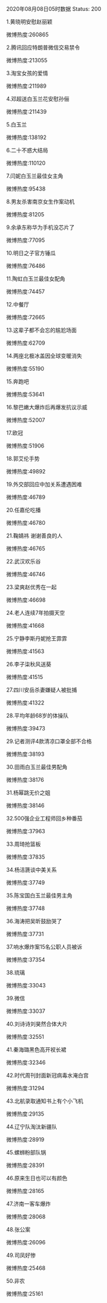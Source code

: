 2020年08月08日05时数据
Status: 200

1.黄晓明安慰赵丽颖

微博热度:260865

2.腾讯回应特朗普微信交易禁令

微博热度:213055

3.淘宝女孩的爱情

微博热度:211989

4.邓超送白玉兰花安慰孙俪

微博热度:211439

5.白玉兰

微博热度:138192

6.二十不惑大结局

微博热度:110120

7.闫妮白玉兰最佳女主角

微博热度:95438

8.男友杀害南京女生作案动机

微博热度:81205

9.余承东称华为手机没芯片了

微博热度:77095

10.明日之子官方锤瓜

微博热度:76486

11.陶虹白玉兰最佳女配角

微博热度:74457

12.中餐厅

微博热度:72665

13.这辈子都不会忘的尴尬场面

微博热度:62709

14.两座北极冰盖因全球变暖消失

微博热度:55190

15.奔跑吧

微博热度:53641

16.黎巴嫩大爆炸后再爆发抗议示威

微博热度:52007

17.欧冠

微博热度:51906

18.郭艾伦手势

微博热度:49892

19.外交部回应中加关系遭遇困难

微博热度:46789

20.任嘉伦吃播

微博热度:46780

21.鞠婧祎 谢谢善良的人

微博热度:46765

22.武汉欢乐谷

微博热度:46746

23.梁爽赵优秀在一起

微博热度:46698

24.老人连续7年拍摄天空

微博热度:41668

25.宁静李斯丹妮抢王霏霏

微博热度:41563

26.李子柒秋风送葵

微博热度:41515

27.四川安岳杀妻嫌疑人被批捕

微博热度:41322

28.平均年龄68岁的体操队

微博热度:39473

29.记者测评4款清凉口罩全部不合格

微博热度:38193

30.田雨白玉兰最佳男配角

微博热度:38176

31.杨幂跳无价之姐

微博热度:38146

32.500强企业工程师回乡种番茄

微博热度:37963

33.周琦抢篮板

微博热度:37835

34.杨洁篪谈中美关系

微博热度:37749

35.陈宝国白玉兰最佳男主角

微博热度:37748

36.海涛把吴昕鼓励哭了

微博热度:37731

37.响水爆炸案15名公职人员被诉

微博热度:37354

38.琉璃

微博热度:33043

39.微信

微博热度:33037

40.刘诗诗刘昊然合体大片

微博热度:32551

41.秦海璐黑色高开衩长裙

微博热度:32346

42.时代周刊封面新冠病毒水淹白宫

微博热度:31294

43.北航录取通知书上有个小飞机

微博热度:29135

44.辽宁队淘汰新疆队

微博热度:28919

45.螺蛳粉部队锅

微博热度:28391

46.原来生日也可以有颜色

微博热度:28165

47.济南一客车爆炸

微博热度:28068

48.张公案

微博热度:26096

49.司凤好惨

微博热度:25468

50.非农

微博热度:25161

